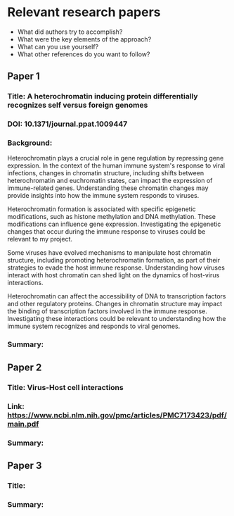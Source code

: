 # Relevant research papers
- What did authors try to accomplish?
- What were the key elements of the approach?
- What can you use yourself?
- What other references do you want to follow?

## Paper 1
### Title: A heterochromatin inducing protein differentially recognizes self versus foreign genomes
### DOI: 10.1371/journal.ppat.1009447
### Background:
Heterochromatin plays a crucial role in gene regulation by repressing gene expression. In the context of the human immune system's response to viral infections, changes in chromatin structure, including shifts between heterochromatin and euchromatin states, can impact the expression of immune-related genes. Understanding these chromatin changes may provide insights into how the immune system responds to viruses.

Heterochromatin formation is associated with specific epigenetic modifications, such as histone methylation and DNA methylation. These modifications can influence gene expression. Investigating the epigenetic changes that occur during the immune response to viruses could be relevant to my project.

Some viruses have evolved mechanisms to manipulate host chromatin structure, including promoting heterochromatin formation, as part of their strategies to evade the host immune response. Understanding how viruses interact with host chromatin can shed light on the dynamics of host-virus interactions.

Heterochromatin can affect the accessibility of DNA to transcription factors and other regulatory proteins. Changes in chromatin structure may impact the binding of transcription factors involved in the immune response. Investigating these interactions could be relevant to understanding how the immune system recognizes and responds to viral genomes.
### Summary:

## Paper 2
### Title: Virus-Host cell interactions
### Link: https://www.ncbi.nlm.nih.gov/pmc/articles/PMC7173423/pdf/main.pdf
### Summary:

## Paper 3
### Title:
### Summary:







